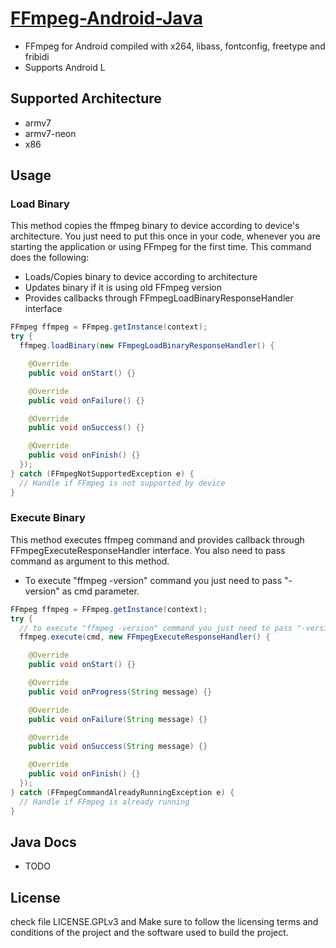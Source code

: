 [FFmpeg-Android-Java](http://hiteshsondhi88.github.io/ffmpeg-android-java/)
==============

* FFmpeg for Android compiled with x264, libass, fontconfig, freetype and fribidi
* Supports Android L

Supported Architecture
----
* armv7
* armv7-neon
* x86

## Usage

### Load Binary
This method copies the ffmpeg binary to device according to device's architecture. You just need to put this once in your code,
whenever you are starting the application or using FFmpeg for the first time. This command does the following:
* Loads/Copies binary to device according to architecture
* Updates binary if it is using old FFmpeg version
* Provides callbacks through FFmpegLoadBinaryResponseHandler interface
```java
FFmpeg ffmpeg = FFmpeg.getInstance(context);
try {
  ffmpeg.loadBinary(new FFmpegLoadBinaryResponseHandler() {

    @Override
    public void onStart() {}

    @Override
    public void onFailure() {}

    @Override
    public void onSuccess() {}

    @Override
    public void onFinish() {}
  });
} catch (FFmpegNotSupportedException e) {
  // Handle if FFmpeg is not supported by device
}
```

### Execute Binary
This method executes ffmpeg command and provides callback through FFmpegExecuteResponseHandler interface. You also need to pass command as argument
to this method.
* To execute "ffmpeg -version" command you just need to pass "-version" as cmd parameter.
```java
FFmpeg ffmpeg = FFmpeg.getInstance(context);
try {
  // to execute "ffmpeg -version" command you just need to pass "-version"
  ffmpeg.execute(cmd, new FFmpegExecuteResponseHandler() {

    @Override
    public void onStart() {}

    @Override
    public void onProgress(String message) {}

    @Override
    public void onFailure(String message) {}

    @Override
    public void onSuccess(String message) {}

    @Override
    public void onFinish() {}
  });
} catch (FFmpegCommandAlreadyRunningException e) {
  // Handle if FFmpeg is already running
}
```
## Java Docs
* TODO

License
----
  check file LICENSE.GPLv3 and Make sure to follow the licensing terms and conditions of the project and the software used to build the project.
